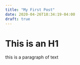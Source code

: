 ```yaml
---
title: "My First Post"
date: 2020-04-26T18:34:19-04:00
draft: true
---
```


# This is an H1

this is a paragraph of text

